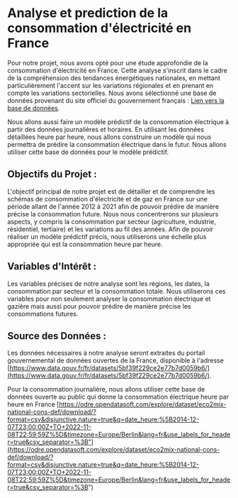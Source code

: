 # Analyse et prediction de la consommation d'électricité en France

Pour notre projet, nous avons opté pour une étude approfondie de la consommation d'électricité en France.  Cette analyse s'inscrit dans le cadre de la compréhension des tendances énergétiques nationales, en mettant particulièrement l'accent sur les variations régionales et en prenant en compte les variations sectorielles. Nous avons sélectionné une base de données provenant du site officiel du gouvernement français : [Lien vers la base de données](https://www.data.gouv.fr/fr/datasets/5bf39f229ce2e77b7d0059b6/).

Nous allons aussi faire un modèle prédictif de la consommation électrique à partir des données journalières et horaires. En utilisant les données détaillées heure par heure, nous allons construire un modèle qui nous permettra de prédire la consommation électrique dans le futur. Nous allons utiliser cette base de données pour le modèle prédictif.

## **Objectifs du Projet :**

L'objectif principal de notre projet est de détailler et de comprendre les schémas de consommation d'électricité et de gaz en France sur une période allant de l'année 2012 à 2021 afin de pouvoir prédire de manière précise la consommation future. Nous nous concentrerons sur plusieurs aspects, y compris la consommation par secteur (agriculture, industrie, résidentiel, tertiaire) et les variations au fil des années. Afin de pouvoir réaliser un modèle prédictif précis, nous utiliserons une échelle plus appropriée qui est la consommation heure par heure.

## **Variables d'Intérêt :**

Les variables précises de notre analyse sont les régions, les dates, la consommation par secteur et la consommation totale. Nous utiliserons ces variables pour non seulement analyser la consommation électrique et gazière mais aussi pour pouvoir prédire de manière précise les consommations futures.

## **Source des Données :**

Les données nécessaires à notre analyse seront extraites du portail gouvernemental de données ouvertes de la France, disponible à l'adresse [https://www.data.gouv.fr/fr/datasets/5bf39f229ce2e77b7d0059b6/](https://www.data.gouv.fr/fr/datasets/5bf39f229ce2e77b7d0059b6/). 

Pour la consommation journalière, nous allons utiliser cette base de données ouverte au public qui donne la consommation électrique heure par heure en France
[https://odre.opendatasoft.com/explore/dataset/eco2mix-national-cons-def/download/?format=csv&disjunctive.nature=true&q=date_heure:%5B2014-12-07T23:00:00Z+TO+2022-11-08T22:59:59Z%5D&timezone=Europe/Berlin&lang=fr&use_labels_for_header=true&csv_separator=%3B"](https://odre.opendatasoft.com/explore/dataset/eco2mix-national-cons-def/download/?format=csv&disjunctive.nature=true&q=date_heure:%5B2014-12-07T23:00:00Z+TO+2022-11-08T22:59:59Z%5D&timezone=Europe/Berlin&lang=fr&use_labels_for_header=true&csv_separator=%3B")
